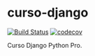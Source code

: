 # curso-django

[![Build Status](https://travis-ci.org/mroratobaptista/curso-django.svg?branch=master)](https://travis-ci.org/mroratobaptista/curso-django)
[![codecov](https://codecov.io/gh/mroratobaptista/curso-django/branch/master/graph/badge.svg)](https://codecov.io/gh/mroratobaptista/curso-django)

Curso Django Python Pro.